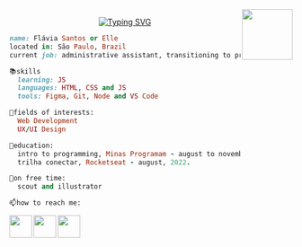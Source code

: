 <html>
<!--- pinguim --->
<img align="right" src="https://github.com/Tarikul-Islam-Anik/Animated-Fluent-Emojis/blob/master/Emojis/Animals/Penguin.png?raw=true" width="90">
<!--- hello world --->
<p align="center">
  <a href="https://git.io/typing-svg"><img src="https://readme-typing-svg.herokuapp.com?font=Fira+Code&pause=1000&color=DBB6F7&center=true&width=435&lines=hello+world!;welcome+to+my+github+profile" alt="Typing SVG" /></a>
</html>

```ruby
name: Flávia Santos or Elle
located in: São Paulo, Brazil
current job: administrative assistant, transitioning to programming

📚skills
  learning: JS
  languages: HTML, CSS and JS
  tools: Figma, Git, Node and VS Code

👾fields of interests:
  Web Development
  UX/UI Design

📑education:
  intro to programming, Minas Programam - august to november, 2022.
  trilha conectar, Rocketseat - august, 2022.

🍡on free time:
  scout and illustrator

📫how to reach me:
```
<html>

<!--- icones --->
<a href="https://www.instagram.com/desenhaelle/">
  <img align="left" src="https://cdn-icons-png.flaticon.com/512/725/725278.png" width="40" />
</a>

<a href="https://www.linkedin.com/in/fl%C3%A1via-santos-259604205/">
  <img align="left" src="https://cdn-icons-png.flaticon.com/512/725/725337.png" width="40" />
</a>

<a href="https://open.spotify.com/playlist/3e77wEO2wJZ0vnPQJFvnK5">
  <img align="left" src="https://cdn-icons-png.flaticon.com/512/725/725281.png" width="40" />
</a>

</html>

<!---
fixar repositórios
[![Readme Card](https://github-readme-stats.vercel.app/api/pin/?username=flaviarafaelle&repo=portifolio-minas-programam&theme=dracula)](https://github.com/flaviarafaelle/portifolio-minas-programam)

icons
<a href="https://www.instagram.com/desenhaelle/" target="_blank"><img src="https://img.shields.io/badge/-Instagram-%23E4405F?style=for-the-badge&logo=instagram&logoColor=white" target="_blank"></a>
  <a href = "mailto:flaviarlimasantos@gmail.com"><img src="https://img.shields.io/badge/Gmail-D14836?style=for-the-badge&logo=gmail&logoColor=white" target="_blank"></a>
  <a href="https://www.linkedin.com/in/fl%C3%A1via-santos-259604205/" target="_blank"><img src="https://img.shields.io/badge/-LinkedIn-%230077B5?style=for-the-badge&logo=linkedin&logoColor=white" target="_blank"></a>

**flaviarafaelle/flaviarafaelle** is a ✨ _special_ ✨ repository because its `README.md` (this file) appears on your GitHub profile.
--->

